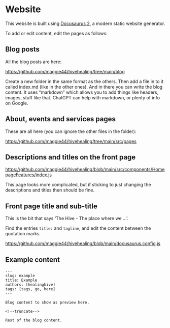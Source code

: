 # Website

This website is built using [Docusaurus 2](https://docusaurus.io/), a modern static website generator.

To add or edit content, edit the pages as follows:

## Blog posts

All the blog posts are here:

https://github.com/maggie44/hivehealing/tree/main/blog

Create a new folder in the same format as the others. Then add a file in to it called index.md (like in the other ones). And in there you can write the blog content. It uses “markdown” which allows you to add things like headers, images, stuff like that. ChatGPT can help with markdown, or plenty of info on Google.

## About, events and services pages

These are all here (you can ignore the other files in the folder):

https://github.com/maggie44/hivehealing/tree/main/src/pages

## Descriptions and titles on the front page

https://github.com/maggie44/hivehealing/blob/main/src/components/HomepageFeatures/index.js

This page looks more complicated, but if sticking to just changing the descriptions and titles then should be fine.

## Front page title and sub-title

This is the bit that says ‘The Hive - The place where we …’.

Find the entries `title:` and `tagline`, and edit the content between the quotation marks.

https://github.com/maggie44/hivehealing/blob/main/docusaurus.config.js

## Example content

```
---
slug: example
title: Example
authors: [healinghive]
tags: [tags, go, here]
---

Blog content to show as preview here.

<!--truncate-->

Rest of the blog content.
```
